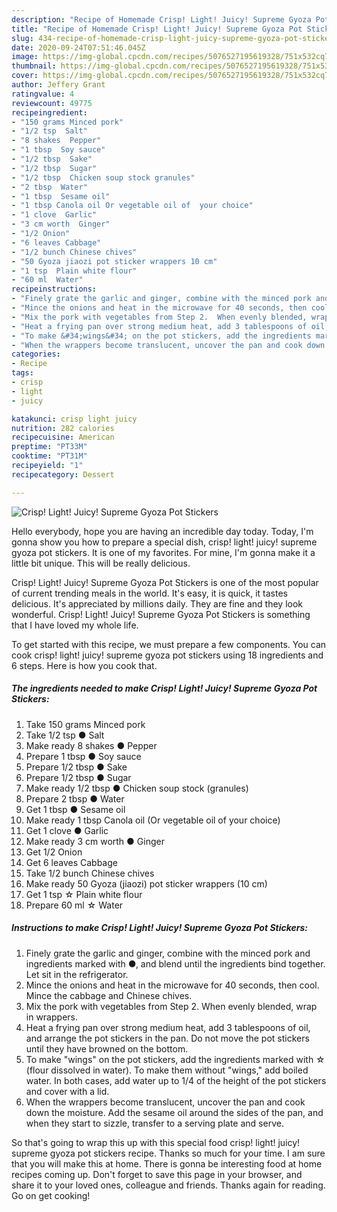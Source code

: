 ```yaml
---
description: "Recipe of Homemade Crisp! Light! Juicy! Supreme Gyoza Pot Stickers"
title: "Recipe of Homemade Crisp! Light! Juicy! Supreme Gyoza Pot Stickers"
slug: 434-recipe-of-homemade-crisp-light-juicy-supreme-gyoza-pot-stickers
date: 2020-09-24T07:51:46.045Z
image: https://img-global.cpcdn.com/recipes/5076527195619328/751x532cq70/crisp-light-juicy-supreme-gyoza-pot-stickers-recipe-main-photo.jpg
thumbnail: https://img-global.cpcdn.com/recipes/5076527195619328/751x532cq70/crisp-light-juicy-supreme-gyoza-pot-stickers-recipe-main-photo.jpg
cover: https://img-global.cpcdn.com/recipes/5076527195619328/751x532cq70/crisp-light-juicy-supreme-gyoza-pot-stickers-recipe-main-photo.jpg
author: Jeffery Grant
ratingvalue: 4
reviewcount: 49775
recipeingredient:
- "150 grams Minced pork"
- "1/2 tsp  Salt"
- "8 shakes  Pepper"
- "1 tbsp  Soy sauce"
- "1/2 tbsp  Sake"
- "1/2 tbsp  Sugar"
- "1/2 tbsp  Chicken soup stock granules"
- "2 tbsp  Water"
- "1 tbsp  Sesame oil"
- "1 tbsp Canola oil Or vegetable oil of  your choice"
- "1 clove  Garlic"
- "3 cm worth  Ginger"
- "1/2 Onion"
- "6 leaves Cabbage"
- "1/2 bunch Chinese chives"
- "50 Gyoza jiaozi pot sticker wrappers 10 cm"
- "1 tsp  Plain white flour"
- "60 ml  Water"
recipeinstructions:
- "Finely grate the garlic and ginger, combine with the minced pork and ingredients marked with ●, and blend until the ingredients bind together. Let sit in the refrigerator."
- "Mince the onions and heat in the microwave for 40 seconds, then cool. Mince the cabbage and Chinese chives."
- "Mix the pork with vegetables from Step 2.  When evenly blended, wrap in wrappers."
- "Heat a frying pan over strong medium heat, add 3 tablespoons of oil, and arrange the pot stickers in the pan.   Do not move the pot stickers until they have browned on the bottom."
- "To make &#34;wings&#34; on the pot stickers, add the ingredients marked with ☆ (flour dissolved in water). To make them without &#34;wings,&#34; add boiled water. In both cases, add water up to 1/4 of the height of the pot stickers and cover with a lid."
- "When the wrappers become translucent, uncover the pan and cook down the moisture.  Add the sesame oil around the sides of the pan, and when they start to sizzle, transfer to a serving plate and serve."
categories:
- Recipe
tags:
- crisp
- light
- juicy

katakunci: crisp light juicy 
nutrition: 282 calories
recipecuisine: American
preptime: "PT33M"
cooktime: "PT31M"
recipeyield: "1"
recipecategory: Dessert

---
```



![Crisp! Light! Juicy! Supreme Gyoza Pot Stickers](https://img-global.cpcdn.com/recipes/5076527195619328/751x532cq70/crisp-light-juicy-supreme-gyoza-pot-stickers-recipe-main-photo.jpg)

Hello everybody, hope you are having an incredible day today. Today, I'm gonna show you how to prepare a special dish, crisp! light! juicy! supreme gyoza pot stickers. It is one of my favorites. For mine, I'm gonna make it a little bit unique. This will be really delicious.



Crisp! Light! Juicy! Supreme Gyoza Pot Stickers is one of the most popular of current trending meals in the world. It's easy, it is quick, it tastes delicious. It's appreciated by millions daily. They are fine and they look wonderful. Crisp! Light! Juicy! Supreme Gyoza Pot Stickers is something that I have loved my whole life.


To get started with this recipe, we must prepare a few components. You can cook crisp! light! juicy! supreme gyoza pot stickers using 18 ingredients and 6 steps. Here is how you cook that.

<!--inarticleads1-->

##### The ingredients needed to make Crisp! Light! Juicy! Supreme Gyoza Pot Stickers:

1. Take 150 grams Minced pork
1. Take 1/2 tsp ● Salt
1. Make ready 8 shakes ● Pepper
1. Prepare 1 tbsp ● Soy sauce
1. Prepare 1/2 tbsp ● Sake
1. Prepare 1/2 tbsp ● Sugar
1. Make ready 1/2 tbsp ● Chicken soup stock (granules)
1. Prepare 2 tbsp ● Water
1. Get 1 tbsp ● Sesame oil
1. Make ready 1 tbsp Canola oil (Or vegetable oil of  your choice)
1. Get 1 clove ● Garlic
1. Make ready 3 cm worth ● Ginger
1. Get 1/2 Onion
1. Get 6 leaves Cabbage
1. Take 1/2 bunch Chinese chives
1. Make ready 50 Gyoza (jiaozi) pot sticker wrappers (10 cm)
1. Get 1 tsp ☆ Plain white flour
1. Prepare 60 ml ☆ Water




<!--inarticleads2-->

##### Instructions to make Crisp! Light! Juicy! Supreme Gyoza Pot Stickers:

1. Finely grate the garlic and ginger, combine with the minced pork and ingredients marked with ●, and blend until the ingredients bind together. Let sit in the refrigerator.
1. Mince the onions and heat in the microwave for 40 seconds, then cool. Mince the cabbage and Chinese chives.
1. Mix the pork with vegetables from Step 2.  When evenly blended, wrap in wrappers.
1. Heat a frying pan over strong medium heat, add 3 tablespoons of oil, and arrange the pot stickers in the pan.   Do not move the pot stickers until they have browned on the bottom.
1. To make &#34;wings&#34; on the pot stickers, add the ingredients marked with ☆ (flour dissolved in water). To make them without &#34;wings,&#34; add boiled water. In both cases, add water up to 1/4 of the height of the pot stickers and cover with a lid.
1. When the wrappers become translucent, uncover the pan and cook down the moisture.  Add the sesame oil around the sides of the pan, and when they start to sizzle, transfer to a serving plate and serve.




So that's going to wrap this up with this special food crisp! light! juicy! supreme gyoza pot stickers recipe. Thanks so much for your time. I am sure that you will make this at home. There is gonna be interesting food at home recipes coming up. Don't forget to save this page in your browser, and share it to your loved ones, colleague and friends. Thanks again for reading. Go on get cooking!
